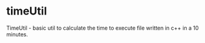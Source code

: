 # timeUtil
TimeUtil - basic util to calculate the time to execute file written in c++ in a 10 minutes.
